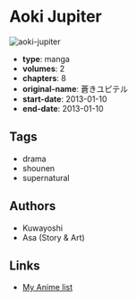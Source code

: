# Aoki Jupiter

![aoki-jupiter](https://cdn.myanimelist.net/images/manga/3/114083.jpg)

-   **type**: manga
-   **volumes**: 2
-   **chapters**: 8
-   **original-name**: 蒼きユピテル
-   **start-date**: 2013-01-10
-   **end-date**: 2013-01-10

## Tags

-   drama
-   shounen
-   supernatural

## Authors

-   Kuwayoshi
-   Asa (Story & Art)

## Links

-   [My Anime list](https://myanimelist.net/manga/66625/Aoki_Jupiter)
